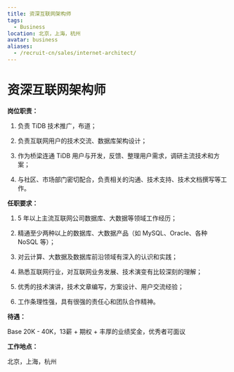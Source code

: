 ```yaml
---
title: 资深互联网架构师
tags:
  - Business
location: 北京，上海，杭州
avatar: business
aliases:
  - /recruit-cn/sales/internet-architect/
---
```


# 资深互联网架构师

**岗位职责：**

1. 负责 TiDB 技术推广，布道；

2. 负责互联网用户的技术交流、数据库架构设计；

3. 作为桥梁连通 TiDB 用户与开发，反馈、整理用户需求，调研主流技术和方案；

4. 与社区、市场部门密切配合，负责相关的沟通、技术支持、技术文档撰写等工作。

**任职要求：**

1. 5 年以上主流互联网公司数据库、大数据等领域工作经历；

2. 精通至少两种以上的数据库、大数据产品（如 MySQL、Oracle、各种 NoSQL 等）；

3. 对云计算、大数据及数据库前沿领域有深入的认识和实践；

4. 熟悉互联网行业，对互联网业务发展、技术演变有比较深刻的理解；

5. 优秀的技术演讲，技术文章编写，方案设计、用户交流经验；

6. 工作条理性强，具有很强的责任心和团队合作精神。

**待遇：**

Base 20K - 40K，13薪 + 期权 + 丰厚的业绩奖金，优秀者可面议

**工作地点：**

北京，上海，杭州
